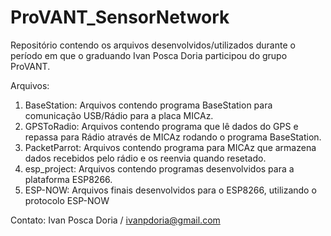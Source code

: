 # ProVANT_SensorNetwork

Repositório contendo os arquivos desenvolvidos/utilizados durante o período em que o graduando Ivan Posca Doria participou do grupo ProVANT.

Arquivos:
1. BaseStation: Arquivos contendo programa BaseStation para comunicação USB/Rádio para a placa MICAz.
2. GPSToRadio: Arquivos contendo programa que lê dados do GPS e repassa para Rádio através de MICAz rodando o programa BaseStation.
3. PacketParrot: Arquivos contendo programa para MICAz que armazena dados recebidos pelo rádio e os reenvia quando resetado.
4. esp_project: Arquivos contendo programas desenvolvidos para a plataforma ESP8266.
5. ESP-NOW: Arquivos finais desenvolvidos para o ESP8266, utilizando o protocolo ESP-NOW

Contato: Ivan Posca Doria / ivanpdoria@gmail.com
